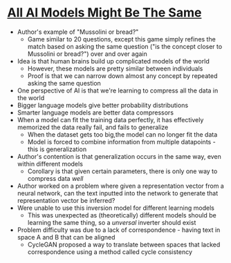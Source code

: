 # [All AI Models Might Be The Same](https://blog.jxmo.io/p/there-is-only-one-model)
* Author's example of "Mussolini or bread?"
  * Game similar to 20 questions, except this game simply refines the match based on asking the same question ("is the concept closer to Mussolini or bread?") over and over again
* Idea is that human brains build up complicated models of the world
  * However, these models are pretty similar between individuals
  * Proof is that we can narrow down almost any concept by repeated asking the same question
* One perspective of AI is that we're learning to compress all the data in the world
* Bigger language models give better probability distributions
* Smarter language models are better data compressors
* When a model can fit the training data perfectly, it has effectively memorized the data really fail, and fails to generalize
  * When the dataset gets too big,the model can no longer fit the data
  * Model is forced to combine information from multiple datapoints - this is generalization
* Author's contention is that generalization occurs in the same way, even within different models
  * Corollary is that given certain parameters, there is only one way to compress data _well_
* Author worked on a problem where given a representation vector from a neural network, can the text inputted into the network to generate that representation vector be inferred?
* Were unable to use this inversion model for different learning models
  * This was unexpected as (theoretically) different models should be learning the same thing, so a _unversal_ inverter should exist
* Problem difficulty was due to a lack of correspondence - having text in space A and B that can be aligned
  * CycleGAN proposed a way to translate between spaces that lacked correspondence using a method called cycle consistency
